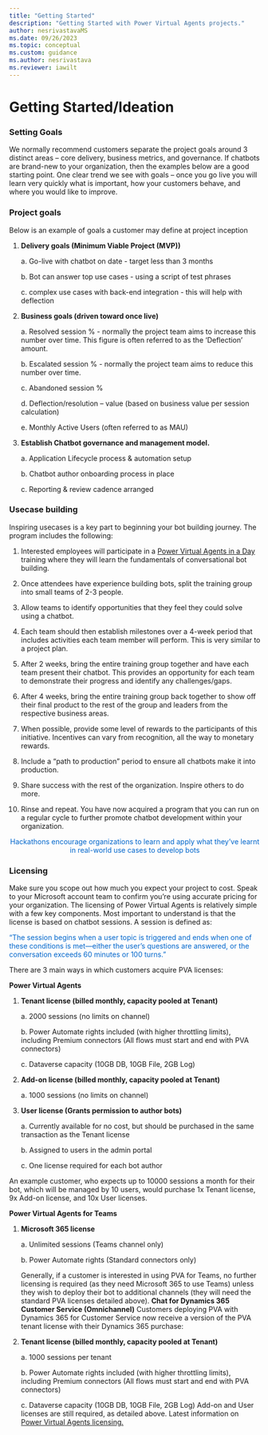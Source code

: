 ```yaml
---
title: "Getting Started"
description: "Getting Started with Power Virtual Agents projects."
author: nesrivastavaMS
ms.date: 09/26/2023
ms.topic: conceptual
ms.custom: guidance
ms.author: nesrivastava
ms.reviewer: iawilt
---
```


# Getting Started/Ideation

### Setting Goals 
We normally recommend customers separate the project goals around 3 distinct areas – core delivery, business 
metrics, and governance. If chatbots are brand-new to your organization, then the examples below are a good starting 
point. One clear trend we see with goals – once you go live you will learn very quickly what is important, how your 
customers behave, and where you would like to improve.

### Project goals ###
Below is an example of goals a customer may define at project inception

1. **Delivery goals (Minimum Viable Project (MVP))**

    a. Go-live with chatbot on <target> date - target less than 3 months
    
    b. Bot can answer top <target> use cases - using a script of test phrases
    
    c. <Target> complex use cases with back-end integration - this will help with deflection
2. **Business goals (driven toward once live)**
    
    a. Resolved session % - normally the project team aims to increase this number
       over time. This figure is often referred to as the ‘Deflection’ amount.
    
    b. Escalated session % - normally the project team aims to reduce this number over time.
    
    c. Abandoned session %
    
    d. Deflection/resolution – value (based on business value per session calculation)
    
    e. Monthly Active Users (often referred to as MAU)

3. **Establish Chatbot governance and management model.**
    
    a. Application Lifecycle process & automation setup
    
    b. Chatbot author onboarding process in place
    
    c. Reporting & review cadence arranged

### Usecase building
Inspiring usecases is a key part to beginning your bot building journey. 
The program includes the following:

1. Interested employees will participate in a
[Power Virtual Agents in a Day](https://learn.microsoft.com/en-us/training/paths/power-virtual-agents-workshop/) training where they
will learn the fundamentals of conversational bot building.

2. Once attendees have experience building bots,
   split the training group into small teams of 2-3 people.
3. Allow teams to identify opportunities that they feel they could
solve using a chatbot.
4. Each team should then establish milestones over a 4-week
period that includes activities each team member will
perform. This is very similar to a project plan.
5. After 2 weeks, bring the entire training group together
and have each team present their chatbot. This provides an
opportunity for each team to demonstrate their progress and
identify any challenges/gaps.
6. After 4 weeks, bring the entire training group back together
to show off their final product to the rest of the group and
leaders from the respective business areas.
7. When possible, provide some level of rewards to the
participants of this initiative. Incentives can vary from
recognition, all the way to monetary rewards.
8. Include a “path to production” period to ensure all chatbots
make it into production.
9. Share success with the rest of the organization.
Inspire others to do more.
10. Rinse and repeat. You have now acquired a program that
you can run on a regular cycle to further promote chatbot
development within your organization.

<div style="text-align:center;">
<span style="color: #0066cc;">Hackathons encourage organizations to learn and apply what they’ve learnt in real-world use cases to develop bots</span>
</div>

### Licensing 
Make sure you scope out how much you expect your project to cost. Speak to your Microsoft account team to confirm 
you’re using accurate pricing for your organization. The licensing of Power Virtual Agents is relatively simple with a few 
key components. Most important to understand is that the license is based on chatbot sessions. A session is defined as:

<span style="color: #0066cc;">“The session begins when a user topic is triggered and ends when one of these conditions is met—either the user’s questions are answered, or the conversation exceeds 60 minutes or 100 turns.” </span>



There are 3 main ways in which customers acquire PVA licenses: 

**Power Virtual Agents**

1. **Tenant license (billed monthly, capacity pooled at Tenant)**

    a. 2000 sessions (no limits on channel)
    
    b. Power Automate rights included (with higher throttling limits), including Premium connectors (All flows must start and end with PVA connectors)
    
    c. Dataverse capacity (10GB DB, 10GB File, 2GB Log)

2. **Add-on license (billed monthly, capacity pooled at Tenant)**
    
    a. 1000 sessions (no limits on channel)
 
3. **User license (Grants permission to author bots)**
        
    a. Currently available for no cost, but should be purchased in the same transaction as the Tenant license

    b. Assigned to users in the admin portal

    c. One license required for each bot author

An example customer, who expects up to 10000 sessions a month for their bot, which will be managed by 10 users, would purchase 1x Tenant license, 9x Add-on license, and 10x User licenses.


**Power Virtual Agents for Teams**
1. **Microsoft 365 license**

    a. Unlimited sessions (Teams channel only)

    b. Power Automate rights (Standard connectors only)

    Generally, if a customer is interested in using PVA for Teams, no further licensing is required (as they need Microsoft 
    365 to use Teams) unless they wish to deploy their bot to additional channels (they will need the standard PVA licenses 
    detailed above).
**Chat for Dynamics 365 Customer Service (Omnichannel)**
    Customers deploying PVA with Dynamics 365 for Customer Service now receive a version of the PVA tenant license 
    with their Dynamics 365 purchase:

1. **Tenant license (billed monthly, capacity pooled at Tenant)**
    
    a. 1000 sessions per tenant
    
    b. Power Automate rights included (with higher throttling limits), including Premium
       connectors (All flows must start and end with PVA connectors)
    
    c. Dataverse capacity (10GB DB, 10GB File, 2GB Log)
       Add-on and User licenses are still required, as detailed above. Latest information on [Power Virtual Agents licensing.](https://powervirtualagents.microsoft.com/en-us/pricing/)
